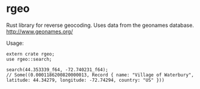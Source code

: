 # rgeo

Rust library for reverse geocoding. Uses data from the geonames database. http://www.geonames.org/

Usage:
```
extern crate rgeo;
use rgeo::search;

search(44.353339_f64, -72.740231_f64);
// Some((0.0001186200820000013, Record { name: "Village of Waterbury", latitude: 44.34279, longitude: -72.74294, country: "US" }))
```